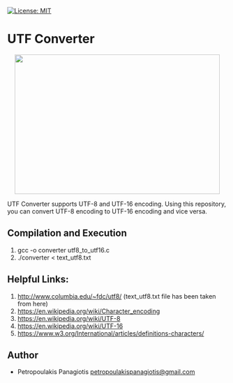 [![License: MIT](https://img.shields.io/badge/License-MIT-yellow.svg)](https://opensource.org/licenses/MIT)
# UTF Converter
<p align="center">
<img src="https://www.w3.org/International/articles/definitions-characters/index-data/encodings.png" width="470" height="320"> <br />
</p>
UTF Converter supports UTF-8 and UTF-16 encoding. Using this repository, you can convert UTF-8 encoding to UTF-16 encoding and vice versa.

## Compilation and Execution
1. gcc -o converter utf8_to_utf16.c
2. ./converter < text_utf8.txt

## Helpful Links: 
1. http://www.columbia.edu/~fdc/utf8/ (text_utf8.txt file has been taken from here)
2. https://en.wikipedia.org/wiki/Character_encoding
3. https://en.wikipedia.org/wiki/UTF-8
4. https://en.wikipedia.org/wiki/UTF-16
5. https://www.w3.org/International/articles/definitions-characters/

## Author
* Petropoulakis Panagiotis petropoulakispanagiotis@gmail.com
